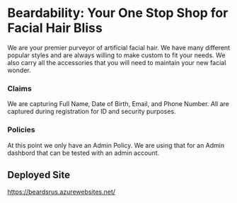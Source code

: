  # Beardability: Your One Stop Shop for Facial Hair Bliss

 We are your premier purveyor of artificial facial hair. We have many different popular styles and are always willing to make custom to fit your needs. We also carry all the accessories that you will need to maintain your new facial wonder. 

 ### Claims

 We are capturing Full Name, Date of Birth, Email, and Phone Number. All are captured during registration for ID and security purposes. 

 ### Policies

 At this point we only have an Admin Policy. We are using that for an Admin dashbord that can be tested with an admin account. 

 ## Deployed Site

 https://beardsrus.azurewebsites.net/ 

